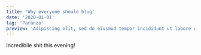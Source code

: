 ```yaml
---
title: 'Why everyone should blog'
date: '2020-01-01'
tag: 'Paranzo'
preview: 'Adipiscing elit, sed do eiusmod tempor incididunt ut labore et dolore magna aliqua. Ut enim ad minim veniam, quis nostrud exercitation ullamco laboris nisi ut aliquip ex ea commodo consequat.'
---
```


Incredibile shit this evening!